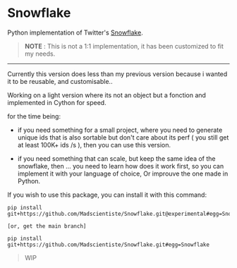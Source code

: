 # Snowflake

Python implementation of Twitter's [Snowflake](https://github.com/twitter-archive/snowflake/tree/scala_28).

> **NOTE** : This is not a 1:1 implementation, it has been customized to fit my needs.

---

Currently this version does less than my previous version because i wanted it to be reusable, and customisable..

Working on a light version where its not an object but a fonction and implemented in Cython for speed.

for the time being:

-   if you need something for a small project, where you need to generate unique ids that is also sortable but don't care about its perf ( you still get at least 100K+ ids /s ), then you can use this version.

-   if you need something that can scale, but keep the same idea of the snowflake, then ... you need to learn how does it work first, so you can implement it with your language of choice, Or improuve the one made in Python.

If you wish to use this package, you can install it with this command:

```
pip install git+https://github.com/Madscientiste/Snowflake.git@experimental#egg=Snowflake

[or, get the main branch]

pip install git+https://github.com/Madscientiste/Snowflake.git#egg=Snowflake
```

> WIP
